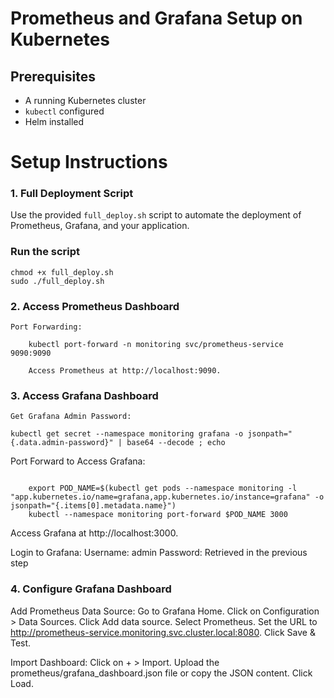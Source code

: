 # Prometheus and Grafana Setup on Kubernetes

## Prerequisites
- A running Kubernetes cluster
- `kubectl` configured
- Helm installed

# Setup Instructions

### 1. Full Deployment Script
Use the provided `full_deploy.sh` script to automate the deployment of Prometheus, Grafana, and your application.

### Run the script

```
chmod +x full_deploy.sh
sudo ./full_deploy.sh
```
### 2. Access Prometheus Dashboard

    Port Forwarding:

```
    kubectl port-forward -n monitoring svc/prometheus-service 9090:9090

    Access Prometheus at http://localhost:9090.
```

### 3. Access Grafana Dashboard

    Get Grafana Admin Password:

```
kubectl get secret --namespace monitoring grafana -o jsonpath="{.data.admin-password}" | base64 --decode ; echo
```

Port Forward to Access Grafana:

```

    export POD_NAME=$(kubectl get pods --namespace monitoring -l "app.kubernetes.io/name=grafana,app.kubernetes.io/instance=grafana" -o jsonpath="{.items[0].metadata.name}")
    kubectl --namespace monitoring port-forward $POD_NAME 3000
```

Access Grafana at http://localhost:3000.

Login to Grafana:
Username: admin
Password: Retrieved in the previous step

### 4. Configure Grafana Dashboard

Add Prometheus Data Source:
Go to Grafana Home.
Click on Configuration > Data Sources.
Click Add data source.
Select Prometheus.
Set the URL to http://prometheus-service.monitoring.svc.cluster.local:8080.
Click Save & Test.

Import Dashboard:
Click on + > Import.
Upload the prometheus/grafana_dashboard.json file or copy the JSON content.
Click Load.
